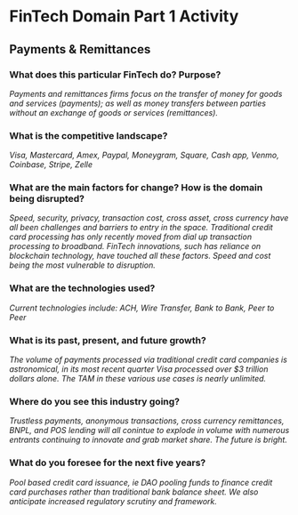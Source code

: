 # FinTech Domain Part 1 Activity
## Payments & Remittances 

### What does this particular FinTech do? Purpose?

*Payments and remittances firms focus on the transfer of money for goods and services (payments); as well as money transfers between parties without an exchange of goods or services (remittances).*

### What is the competitive landscape?

*Visa, Mastercard, Amex, Paypal, Moneygram, Square, Cash app, Venmo, Coinbase, Stripe, Zelle*

### What are the main factors for change? How is the domain being disrupted?

*Speed, security, privacy, transaction cost, cross asset, cross currency have all been challenges and barriers to entry in the space. Traditional credit card processing has only recently moved from dial up transaction processing to broadband. FinTech innovations, such has reliance on blockchain technology, have touched all these factors. Speed and cost being the most vulnerable to disruption.*

### What are the technologies used?
*Current technologies include: ACH, Wire Transfer, Bank to Bank, Peer to Peer*


### What is its past, present, and future growth?
*The volume of payments processed via traditional credit card companies is astronomical, in its most recent quarter Visa processed over $3 trillion dollars alone. The TAM in these various use cases is nearly unlimited.*


### Where do you see this industry going?
*Trustless payments, anonymous transactions, cross currency remittances, BNPL, and POS lending will all conintue to explode in volume with numerous entrants continuing to innovate and grab market share. The future is bright.*


### What do you foresee for the next five years?
*Pool based credit card issuance, ie DAO pooling funds to finance credit card purchases rather than traditional bank balance sheet. We also anticipate increased regulatory scrutiny and framework.*
